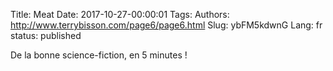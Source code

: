 Title: Meat
Date: 2017-10-27-00:00:01
Tags: 
Authors: http://www.terrybisson.com/page6/page6.html
Slug: ybFM5kdwnG
Lang: fr
status: published

De la bonne science-fiction, en 5 minutes !
